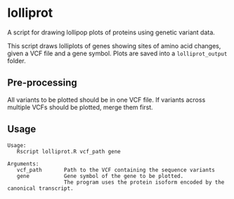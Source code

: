 # lolliprot
A script for drawing lollipop plots of proteins using genetic variant data.

This script draws lolliplots of genes showing sites of amino acid changes, given a VCF file and a gene symbol.
Plots are saved into a ```lolliprot_output``` folder.

## Pre-processing
All variants to be plotted should be in one VCF file. If variants across multiple VCFs should be plotted, merge them first.

## Usage
```
Usage:
   Rscript lolliprot.R vcf_path gene

Arguments:
   vcf_path       Path to the VCF containing the sequence variants
   gene           Gene symbol of the gene to be plotted. 
                  The program uses the protein isoform encoded by the canonical transcript. 
```
